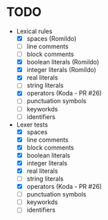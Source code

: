 # TODO

- Lexical rules
   - [x] spaces (Romildo)
   - [ ] line comments
   - [ ] block comments
   - [x] boolean literals (Romildo)
   - [x] integer literals (Romildo)
   - [x] real literals
   - [ ] string literals
   - [x] operators (Koda - PR #26)
   - [ ] punctuation symbols
   - [ ] keyworkds
   - [ ] identifiers
   
- Lexer tests
   - [x] spaces
   - [x] line comments
   - [x] block comments
   - [x] boolean literals
   - [x] integer literals
   - [x] real literals
   - [ ] string literals
   - [x] operators (Koda - PR #26)
   - [ ] punctuation symbols
   - [ ] keyworkds
   - [ ] identifiers
